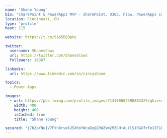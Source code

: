 ```yaml
---
name: "Shane Young"
bio: "SharePoint & PowerApps MVP - SharePoint, O365, Flow, PowerApps consulting? @PowerApps911 | Pure Snark? You found it."
location: Cincinnati, OH
type: "profile"
heat: 115

website: https://t.co/91p5BQ3pUe

twitter:
  username: ShanesCows
  url: https://twitter.com/ShanesCows
  followers: 18387

linkedin:
  url: https://www.linkedin.com/in/cincyshane

topics:
  - Power Apps

images:
  - url: https://pbs.twimg.com/profile_images/713100007398883329/qUzvsvQ3_400x400.jpg
    width: 400
    height: 400
    isCached: true
    title: "Shane Young"

secured: "j7bZaYNuIV7FYn8rvekJ5XRoYWcaDyQ2RW2Vm2MZGH+AuklSiRGXfrFe1lF18W190atduOXCg3ljzYF1BR0tJoPxSrkBgrKgez+Jradg49QdzH+XAGj5OG1VD3Pas9AHdaICHry5V4V8I3dm63SC230xHapV7u/+LlOwSFW3LilvoRRFzXpcmH00wR7kKx1Aj2o8UJQEaZ8/AbWg0WcgNiDJUR9mD+mYjWvTm0JkO+iKG9Oigv7XI031UovtQ4P1giUUeiNVd9VC+2MYV8ErX7qBFyTq1dX0b91Twp+XgKI49LPUCthE05vsAGnwxIMtJ9VeAhRxgeLKzJW5XvH+jButNDAomBSt5mJVcMeXHkxUPsFcS6RP38Pilev1FORocWWB8U479VH1xy8rCEHmMkJ+5wWZVZ1Eq7aU+ErGWlA=;VDp+PDqaRhMlFaiwqyz67w=="
---
```


